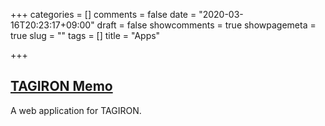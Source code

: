 +++
categories = []
comments = false
date = "2020-03-16T20:23:17+09:00"
draft = false
showcomments = true
showpagemeta = true
slug = ""
tags = []
title = "Apps"

+++

## [TAGIRON Memo](//tchssk.github.io/tagiron-memo/)

A web application for TAGIRON.
